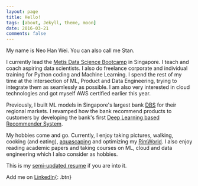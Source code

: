 ```yaml
---
layout: page
title: Hello!
tags: [about, Jekyll, theme, moon]
date: 2016-03-21
comments: false
---
```

    
My name is Neo Han Wei. You can also call me Stan.

I currently lead the [Metis Data Science Bootcamp](https://metis.kaplan.com.sg/) in Singapore. I teach and coach aspiring data scientists. I also do freelance corporate and individual training for Python coding and Machine Learning. I spend the rest of my time at the intersection of ML, Product and Data Engineering, trying to integrate them as seamlessly as possible. I am also very interested in cloud technologies and got myself AWS certified earlier this year.

Previously, I built ML models in Singapore's largest bank [DBS](https://www.dbs.com.sg) for their regional markets. I revamped how the bank recommend products to customers by developing the bank's first [Deep Learning based Recommender System](https://arxiv.org/abs/1606.07792). 

My hobbies come and go. Currently, I enjoy taking pictures, walking, cooking (and eating), [aquascaping](/assets/doc/aquascape.png) and optimizing my [RimWorld](https://store.steampowered.com/app/294100/RimWorld/). I also enjoy reading academic papers and taking courses on ML, cloud and data engineering which I also consider as hobbies.

This is my [semi-updated resume](/assets/doc/stanneo_resume_2020_v5.pdf) if you are into it.

Add me on  [LinkedIn](https://www.linkedin.com/in/nhanwei/){: .btn}
